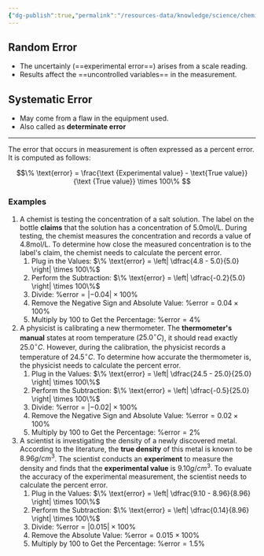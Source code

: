 ```yaml
---
{"dg-publish":true,"permalink":"/resources-data/knowledge/science/chemistry/random-error-and-systematic-error/"}
---
```


## Random Error
* The uncertainly (==experimental error==) arises from a scale reading.
* Results affect the ==uncontrolled variables== in the measurement.

## Systematic Error
* May come from a flaw in the equipment used. 
* Also called as **determinate error**

** **
The error that occurs in measurement is often expressed as a percent error. It is computed as follows:

$$\% \text{error} = \frac{\text {Experimental value} - \text{True value}}{\text {True value}} \times 100\% $$

### Examples
1. A chemist is testing the concentration of a salt solution. The label on the bottle **claims** that the solution has a concentration of $5.0 \text{mol/L}$. During testing, the chemist measures the concentration and records a value of $4.8 \text{mol/L}$. To determine how close the measured concentration is to the label's claim, the chemist needs to calculate the percent error.
	1. Plug in the Values:
	   $\% \text{error} = \left| \dfrac{4.8 - 5.0}{5.0} \right| \times 100\%$
	2. Perform the Subtraction:
	   $\% \text{error} = \left| \dfrac{-0.2}{5.0} \right| \times 100\%$
	3. Divide:
	   $\% \text{error} = \left| -0.04 \right| \times 100\%$
	4. Remove the Negative Sign and Absolute Value:
	   $\% \text{error} = 0.04 \times 100\%$
	5. Multiply by 100 to Get the Percentage:
	   $\% \text{error} = 4\%$
2. A physicist is calibrating a new thermometer. The **thermometer's manual** states at room temperature ($25.0^\circ C$), it should read exactly $25.0^\circ C$. However, during the calibration, the physicist records a temperature of $24.5^\circ C$. To determine how accurate the thermometer is, the physicist needs to calculate the percent error.
	1. Plug in the Values:
	   $\% \text{error} = \left| \dfrac{24.5 - 25.0}{25.0} \right| \times 100\%$
	2. Perform the Subtraction:
	   $\% \text{error} = \left| \dfrac{-0.5}{25.0} \right| \times 100\%$
	3. Divide:
	   $\% \text{error} = \left| -0.02 \right| \times 100\%$
	4. Remove the Negative Sign and Absolute Value:
	   $\% \text{error} = 0.02 \times 100\%$
	5. Multiply by 100 to Get the Percentage:
	   $\% \text{error} = 2\%$
3. A scientist is investigating the density of a newly discovered metal. According to the literature, the **true density** of this metal is known to be $8.96 g/cm^3$. The scientist conducts an **experiment** to measure the density and finds that the **experimental value** is $9.10 g/cm^3$. To evaluate the accuracy of the experimental measurement, the scientist needs to calculate the percent error.
	1. Plug in the Values:
	   $\% \text{error} = \left| \dfrac{9.10 - 8.96}{8.96} \right| \times 100\%$
	2. Perform the Subtraction:
	   $\% \text{error} = \left| \dfrac{0.14}{8.96} \right| \times 100\%$
	3. Divide:
	   $\% \text{error} = \left| 0.015 \right| \times 100\%$
	4. Remove the Absolute Value:
 	   $\% \text{error} = 0.015 \times 100\%$
	5. Multiply by 100 to Get the Percentage:
	   $\% \text{error} = 1.5 \%$
